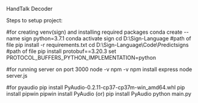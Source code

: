HandTalk Decoder 

Steps to setup project:

#for creating venv(sign) and installing required packages
conda create --name sign python=3.7.1
conda activate sign
cd D:\Sign-Language #path of file
pip install -r requirements.txt
cd D:\Sign-Language\Code\Predictsigns #path of file 
pip install protobuf==3.20.3
set PROTOCOL_BUFFERS_PYTHON_IMPLEMENTATION=python

#for running server on port 3000
node -v
npm -v
npm install express
node server.js



#for pyaudio
pip install PyAudio-0.2.11-cp37-cp37m-win_amd64.whl
pip install pipwin
pipwin install PyAudio (or) pip install PyAudio
python main.py
